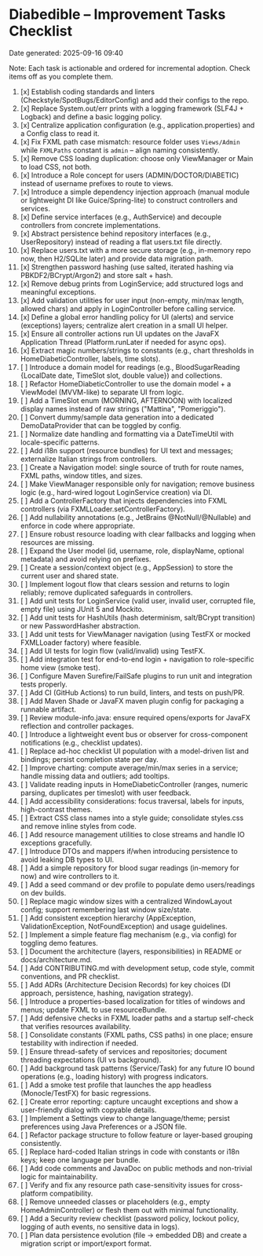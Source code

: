 # Diabedible – Improvement Tasks Checklist

Date generated: 2025-09-16 09:40

Note: Each task is actionable and ordered for incremental adoption. Check items off as you complete them.

1. [x] Establish coding standards and linters (Checkstyle/SpotBugs/EditorConfig) and add their configs to the repo.
2. [x] Replace System.out/err prints with a logging framework (SLF4J + Logback) and define a basic logging policy.
3. [x] Centralize application configuration (e.g., application.properties) and a Config class to read it.
4. [x] Fix FXML path case mismatch: resource folder uses `Views/Admin` while `FXMLPaths` constant is `admin` – align naming consistently.
5. [x] Remove CSS loading duplication: choose only ViewManager or Main to load CSS, not both.
6. [x] Introduce a Role concept for users (ADMIN/DOCTOR/DIABETIC) instead of username prefixes to route to views.
7. [x] Introduce a simple dependency injection approach (manual module or lightweight DI like Guice/Spring-lite) to construct controllers and services.
8. [x] Define service interfaces (e.g., AuthService) and decouple controllers from concrete implementations.
9. [x] Abstract persistence behind repository interfaces (e.g., UserRepository) instead of reading a flat users.txt file directly.
10. [x] Replace users.txt with a more secure storage (e.g., in-memory repo now, then H2/SQLite later) and provide data migration path.
11. [x] Strengthen password hashing (use salted, iterated hashing via PBKDF2/BCrypt/Argon2) and store salt + hash.
12. [x] Remove debug prints from LoginService; add structured logs and meaningful exceptions.
13. [x] Add validation utilities for user input (non-empty, min/max length, allowed chars) and apply in LoginController before calling service.
14. [x] Define a global error handling policy for UI (alerts) and service (exceptions) layers; centralize alert creation in a small UI helper.
15. [x] Ensure all controller actions run UI updates on the JavaFX Application Thread (Platform.runLater if needed for async ops).
16. [x] Extract magic numbers/strings to constants (e.g., chart thresholds in HomeDiabeticController, labels, time slots).
17. [ ] Introduce a domain model for readings (e.g., BloodSugarReading {LocalDate date, TimeSlot slot, double value}) and collections.
18. [ ] Refactor HomeDiabeticController to use the domain model + a ViewModel (MVVM-like) to separate UI from logic.
19. [ ] Add a TimeSlot enum (MORNING, AFTERNOON) with localized display names instead of raw strings ("Mattina", "Pomeriggio").
20. [ ] Convert dummy/sample data generation into a dedicated DemoDataProvider that can be toggled by config.
21. [ ] Normalize date handling and formatting via a DateTimeUtil with locale-specific patterns.
22. [ ] Add i18n support (resource bundles) for UI text and messages; externalize Italian strings from controllers.
23. [ ] Create a Navigation model: single source of truth for route names, FXML paths, window titles, and sizes.
24. [ ] Make ViewManager responsible only for navigation; remove business logic (e.g., hard-wired logout LoginService creation) via DI.
25. [ ] Add a ControllerFactory that injects dependencies into FXML controllers (via FXMLLoader.setControllerFactory).
26. [ ] Add nullability annotations (e.g., JetBrains @NotNull/@Nullable) and enforce in code where appropriate.
27. [ ] Ensure robust resource loading with clear fallbacks and logging when resources are missing.
28. [ ] Expand the User model (id, username, role, displayName, optional metadata) and avoid relying on prefixes.
29. [ ] Create a session/context object (e.g., AppSession) to store the current user and shared state.
30. [ ] Implement logout flow that clears session and returns to login reliably; remove duplicated safeguards in controllers.
31. [ ] Add unit tests for LoginService (valid user, invalid user, corrupted file, empty file) using JUnit 5 and Mockito.
32. [ ] Add unit tests for HashUtils (hash determinism, salt/BCrypt transition) or new PasswordHasher abstraction.
33. [ ] Add unit tests for ViewManager navigation (using TestFX or mocked FXMLLoader factory) where feasible.
34. [ ] Add UI tests for login flow (valid/invalid) using TestFX.
35. [ ] Add integration test for end-to-end login + navigation to role-specific home view (smoke test).
36. [ ] Configure Maven Surefire/FailSafe plugins to run unit and integration tests properly.
37. [ ] Add CI (GitHub Actions) to run build, linters, and tests on push/PR.
38. [ ] Add Maven Shade or JavaFX maven plugin config for packaging a runnable artifact.
39. [ ] Review module-info.java: ensure required opens/exports for JavaFX reflection and controller packages.
40. [ ] Introduce a lightweight event bus or observer for cross-component notifications (e.g., checklist updates).
41. [ ] Replace ad-hoc checklist UI population with a model-driven list and bindings; persist completion state per day.
42. [ ] Improve charting: compute average/min/max series in a service; handle missing data and outliers; add tooltips.
43. [ ] Validate reading inputs in HomeDiabeticController (ranges, numeric parsing, duplicates per timeslot) with user feedback.
44. [ ] Add accessibility considerations: focus traversal, labels for inputs, high-contrast themes.
45. [ ] Extract CSS class names into a style guide; consolidate styles.css and remove inline styles from code.
46. [ ] Add resource management utilities to close streams and handle IO exceptions gracefully.
47. [ ] Introduce DTOs and mappers if/when introducing persistence to avoid leaking DB types to UI.
48. [ ] Add a simple repository for blood sugar readings (in-memory for now) and wire controllers to it.
49. [ ] Add a seed command or dev profile to populate demo users/readings on dev builds.
50. [ ] Replace magic window sizes with a centralized WindowLayout config; support remembering last window size/state.
51. [ ] Add consistent exception hierarchy (AppException, ValidationException, NotFoundException) and usage guidelines.
52. [ ] Implement a simple feature flag mechanism (e.g., via config) for toggling demo features.
53. [ ] Document the architecture (layers, responsibilities) in README or docs/architecture.md.
54. [ ] Add CONTRIBUTING.md with development setup, code style, commit conventions, and PR checklist.
55. [ ] Add ADRs (Architecture Decision Records) for key choices (DI approach, persistence, hashing, navigation strategy).
56. [ ] Introduce a properties-based localization for titles of windows and menus; update FXML to use resourceBundle.
57. [ ] Add defensive checks in FXML loader paths and a startup self-check that verifies resources availability.
58. [ ] Consolidate constants (FXML paths, CSS paths) in one place; ensure testability with indirection if needed.
59. [ ] Ensure thread-safety of services and repositories; document threading expectations (UI vs background).
60. [ ] Add background task patterns (Service/Task) for any future IO bound operations (e.g., loading history) with progress indicators.
61. [ ] Add a smoke test profile that launches the app headless (Monocle/TestFX) for basic regressions.
62. [ ] Create error reporting: capture uncaught exceptions and show a user-friendly dialog with copyable details.
63. [ ] Implement a Settings view to change language/theme; persist preferences using Java Preferences or a JSON file.
64. [ ] Refactor package structure to follow feature or layer-based grouping consistently.
65. [ ] Replace hard-coded Italian strings in code with constants or i18n keys; keep one language per bundle.
66. [ ] Add code comments and JavaDoc on public methods and non-trivial logic for maintainability.
67. [ ] Verify and fix any resource path case-sensitivity issues for cross-platform compatibility.
68. [ ] Remove unneeded classes or placeholders (e.g., empty HomeAdminController) or flesh them out with minimal functionality.
69. [ ] Add a Security review checklist (password policy, lockout policy, logging of auth events, no sensitive data in logs).
70. [ ] Plan data persistence evolution (file -> embedded DB) and create a migration script or import/export format.
